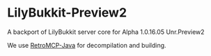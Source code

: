 # LilyBukkit-Preview2
A backport of LilyBukkit server core for Alpha 1.0.16.05 Unr.Preview2

We use [RetroMCP-Java](https://github.com/MCPHackers/RetroMCP-Java) for decompilation and building.
